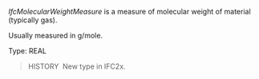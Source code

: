 ﻿_IfcMolecularWeightMeasure_ is a measure of molecular weight of material (typically gas).

Usually measured in g/mole.

Type: REAL

> HISTORY&nbsp; New type in IFC2x.
